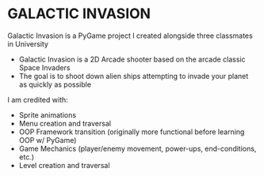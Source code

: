 # GALACTIC INVASION
Galactic Invasion is a PyGame project I created alongside three classmates in University
- Galactic Invasion is a 2D Arcade shooter based on the arcade classic Space Invaders
- The goal is to shoot down alien ships attempting to invade your planet as quickly as possible

I am credited with:
  - Sprite animations
  - Menu creation and traversal
  - OOP Framework transition (originally more functional before learning OOP w/ PyGame)
  - Game Mechanics (player/enemy movement, power-ups, end-conditions, etc.)
  - Level creation and traversal
